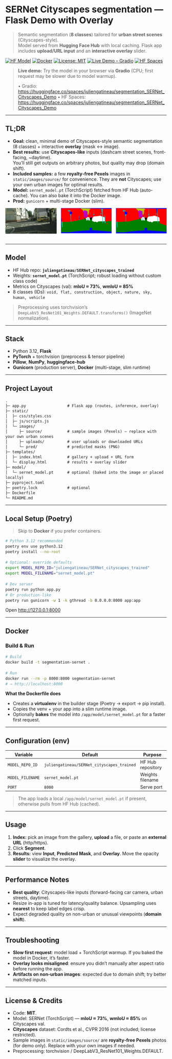 # SERNet Cityscapes segmentation — Flask Demo with Overlay

> Semantic segmentation (**8 classes**) tailored for **urban street scenes** (Cityscapes-style).  
> Model served from **Hugging Face Hub** with local caching. Flask app includes **upload/URL input** and an **interactive overlay** slider.

[![HF Model](https://img.shields.io/badge/HF%20Hub-SERNet--cityscapes-blue)](https://huggingface.co/juliengatineau/SERNet_cityscapes_trained)
[![Docker](https://img.shields.io/badge/Docker-ready-2496ED)](#docker)
[![License: MIT](https://img.shields.io/badge/License-MIT-black.svg)](LICENSE)
[![Live Demo – Gradio](https://img.shields.io/badge/Demo-Gradio-FF4B4B?logo=gradio)](https://huggingface.co/spaces/juliengatineau/segmentation_SERNet_Cityscapes_Demo)
[![HF Spaces](https://img.shields.io/badge/Spaces-Live%20Demo-black?logo=huggingface)](https://huggingface.co/spaces/juliengatineau/segmentation_SERNet_Cityscapes_Demo)

> **Live demo:** Try the model in your browser via **Gradio** (CPU; first request may be slower due to model warmup).
>
> • Gradio: https://huggingface.co/spaces/juliengatineau/segmentation_SERNet_Cityscapes_Demo
> • HF Spaces: https://huggingface.co/spaces/juliengatineau/segmentation_SERNet_Cityscapes_Demo

---

## TL;DR

-   **Goal:** clean, minimal demo of Cityscapes-style semantic segmentation (8 classes) + interactive **overlay** (mask ↔ image).
-   **Best results:** use **Cityscapes-like** inputs (dashcam street scenes, front-facing, ~daytime).  
    You’ll still get outputs on arbitrary photos, but quality may drop (domain shift).
-   **Included samples:** a few **royalty‑free Pexels** images in `static/images/source/` for convenience. They are **not** Cityscapes; use your own urban images for optimal results.
-   **Model:** `sernet_model.pt` (TorchScript) fetched from HF Hub (auto-cache). You can also bake it into the Docker image.
-   **Prod:** `gunicorn` + multi-stage Docker (slim).

![Demo – SERNet overlay](assets/demo_SERNet_cityscapes.png)

---

## Model

-   HF Hub repo: **`juliengatineau/SERNet_cityscapes_trained`**
-   Weights: **`sernet_model.pt`** (TorchScript; robust loading without custom class code)
-   Metrics on Cityscapes (val): **mIoU ≈ 73%**, **wmIoU ≈ 85%**
-   8 classes (IDs): `void, flat, construction, object, nature, sky, human, vehicle`

> Preprocessing uses torchvision’s `DeepLabV3_ResNet101_Weights.DEFAULT.transforms()` (ImageNet normalization).

---

## Stack

-   Python 3.12, **Flask**
-   **PyTorch** + torchvision (preprocess & tensor pipeline)
-   **Pillow**, **NumPy**, **huggingface-hub**
-   **Gunicorn** (production server), **Docker** (multi-stage, slim runtime)

---

## Project Layout

```
.
├─ app.py                  # Flask app (routes, inference, overlay)
├─ static/
│  ├─ css/styles.css
│  ├─ js/scripts.js
│  └─ images/
│     ├─ source/           # sample images (Pexels) – replace with your own urban scenes
│     ├─ uploads/          # user uploads or downloaded URLs
│     └─ pred/             # predicted masks (PNG)
├─ templates/
│  ├─ index.html           # gallery + upload + URL form
│  └─ display.html         # results + overlay slider
├─ model/
│  └─ sernet_model.pt      # optional (baked into the image or placed locally)
├─ pyproject.toml
├─ poetry.lock             # optional
├─ Dockerfile
└─ README.md
```

---

## Local Setup (Poetry)

> Skip to **Docker** if you prefer containers.

```bash
# Python 3.12 recommended
poetry env use python3.12
poetry install --no-root

# Optional: override defaults
export MODEL_REPO_ID="juliengatineau/SERNet_cityscapes_trained"
export MODEL_FILENAME="sernet_model.pt"

# Dev server
poetry run python app.py
# Or production-like
poetry run gunicorn -w 1 -k gthread -b 0.0.0.0:8000 app:app
```

Open http://127.0.0.1:8000

---

## Docker

### Build & Run

```bash
# Build
docker build -t segmentation-sernet .

# Run
docker run --rm -p 8000:8000 segmentation-sernet
# → http://localhost:8000
```

**What the Dockerfile does**

-   Creates a **virtualenv** in the builder stage (Poetry → export → pip install).
-   Copies the venv + your app into a slim runtime image.
-   Optionally **bakes** the model into `/app/model/sernet_model.pt` for a faster first request.

---

## Configuration (env)

| Variable         | Default                                    | Purpose           |
| ---------------- | ------------------------------------------ | ----------------- |
| `MODEL_REPO_ID`  | `juliengatineau/SERNet_cityscapes_trained` | HF Hub repository |
| `MODEL_FILENAME` | `sernet_model.pt`                          | Weights filename  |
| `PORT`           | `8000`                                     | Serve port        |

> The app loads a local `/app/model/sernet_model.pt` if present, otherwise pulls from HF Hub (cached).

---

## Usage

1. **Index:** pick an image from the gallery, **upload** a file, or paste an **external URL** (http/https).
2. Click **Segment**.
3. **Results:** view **Input**, **Predicted Mask**, and **Overlay**. Move the opacity **slider** to visualize the overlay.

---

## Performance Notes

-   **Best quality**: Cityscapes-like inputs (forward-facing car camera, urban streets, daytime).
-   Resize in-app is tuned for latency/quality balance. Upsampling uses **nearest** to keep label edges crisp.
-   Expect degraded quality on non-urban or unusual viewpoints (**domain shift**).

---

## Troubleshooting

-   **Slow first request**: model load + TorchScript warmup. If you baked the model in Docker, it’s faster.
-   **Overlay looks misaligned**: ensure you didn’t manually alter aspect ratio before running the app.
-   **Artifacts on non‑urban images**: expected due to domain shift; try better matched inputs.

---

## License & Credits

-   Code: **MIT**.
-   Model: SERNet (TorchScript) — **mIoU ≈ 73%**, **wmIoU ≈ 85%** on Cityscapes val.
-   **Cityscapes** dataset: Cordts et al., CVPR 2016 (not included; license restricted).
-   Sample images in `static/images/source/` are **royalty‑free Pexels** photos (for demo only). Replace with your own images if needed.
-   Preprocessing: torchvision / DeepLabV3_ResNet101_Weights.DEFAULT.
